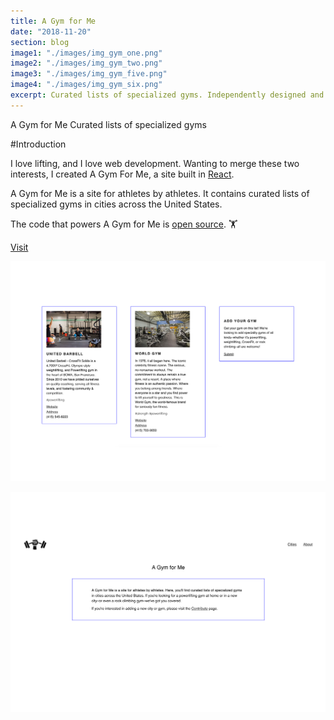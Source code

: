 ```yaml
---
title: A Gym for Me
date: "2018-11-20"
section: blog
image1: "./images/img_gym_one.png"
image2: "./images/img_gym_two.png"
image3: "./images/img_gym_five.png"
image4: "./images/img_gym_six.png"
excerpt: Curated lists of specialized gyms. Independently designed and developed.
---
```


<content-title>
A Gym for Me
</content-title>
<content-excerpt>
Curated lists of specialized gyms 
</content-excerpt>

#Introduction

I love lifting, and I love web development. Wanting to merge these two interests, I created A Gym For Me, a site built in <a href="https://reactjs.org/">React</a>.

A Gym for Me is a site for athletes by athletes. It contains curated lists of specialized gyms in cities across the United States.

The code that powers A Gym for Me is <a href="https://github.com/skrapkam/gym-finder">open source</a>. 🏋️

<blog-button>
<button-visit>
<a href="https://agymfor.me/">Visit</a>
</blog-button>

![](./images/img_gym_five.png)

![](./images/img_gym_six.png)
